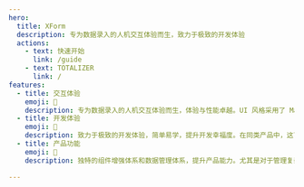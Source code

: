```yaml
---
hero:
  title: XForm
  description: 专为数据录入的人机交互体验而生，致力于极致的开发体验
  actions:
    - text: 快速开始
      link: /guide
    - text: TOTALIZER
      link: /
features:
  - title: 交互体验
    emoji: 💎
    description: 专为数据录入的人机交互体验而生，体验与性能卓越。UI 风格采用了 Material UI。在此基础上对表单整体交互体验进行深度的设计。
  - title: 开发体验
    emoji: 🚀
    description: 致力于极致的开发体验，简单易学，提升开发幸福度。在同类产品中，这可能是你见过最简单易学的设计。
  - title: 产品功能
    emoji: 🌈
    description: 独特的组件增强体系和数据管理体系，提升产品能力。尤其是对于管理复杂数据的场景，显著提升系统健壮性和用户操作的精确性。

---
```



